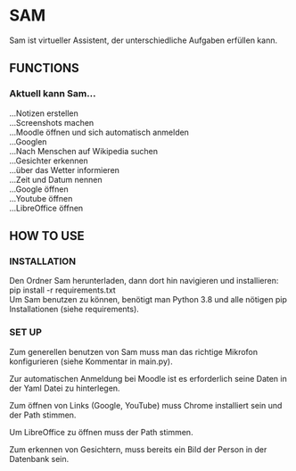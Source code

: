 # SAM
Sam ist virtueller Assistent, der unterschiedliche Aufgaben erfüllen kann.

## FUNCTIONS
### Aktuell kann Sam... <br>
...Notizen erstellen <br>
...Screenshots machen <br>
...Moodle öffnen und sich automatisch anmelden <br>
...Googlen <br>
...Nach Menschen auf Wikipedia suchen <br>
...Gesichter erkennen <br>
...über das Wetter informieren <br>
...Zeit und Datum nennen <br>
...Google öffnen <br>
...Youtube öffnen <br>
...LibreOffice öffnen <br>

## HOW TO USE

### INSTALLATION
Den Ordner Sam herunterladen, dann dort hin navigieren und installieren: <br>
pip install -r requirements.txt <br>
Um Sam benutzen zu können, benötigt man Python 3.8 und alle nötigen pip Installationen (siehe requirements). <br>

### SET UP
Zum generellen benutzen von Sam muss man das richtige Mikrofon konfigurieren (siehe Kommentar in main.py). <br>

Zur automatischen Anmeldung bei Moodle ist es erforderlich seine Daten in der Yaml Datei zu hinterlegen. <br>

Zum öffnen von Links (Google, YouTube) muss Chrome installiert sein und der Path stimmen. <br>

Um LibreOffice zu öffnen muss der Path stimmen. <br>

Zum erkennen von Gesichtern, muss bereits ein Bild der Person in der Datenbank sein. <br>




